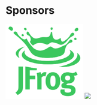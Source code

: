 # Sponsors

<img src="images/jfrog.png" style="border: none; background-color: white; height: 200px" />

<img src="images/disney_logo.jpg" style="border: none; background-color: white; height: 200px" />
